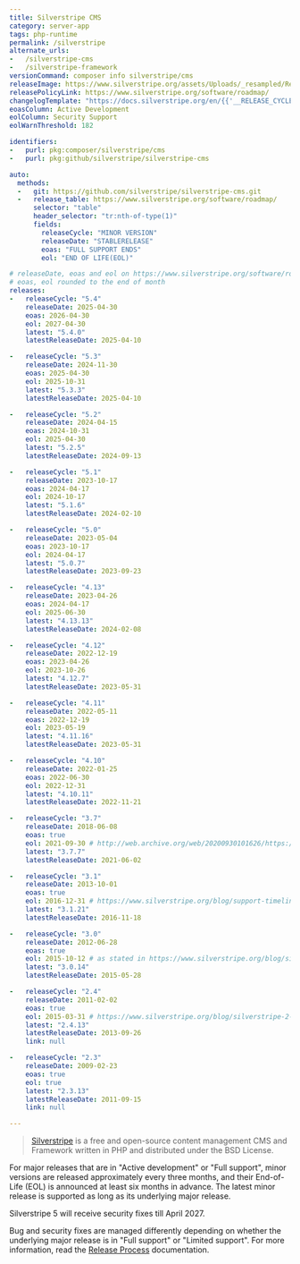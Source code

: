 ```yaml
---
title: Silverstripe CMS
category: server-app
tags: php-runtime
permalink: /silverstripe
alternate_urls:
-   /silverstripe-cms
-   /silverstripe-framework
versionCommand: composer info silverstripe/cms
releaseImage: https://www.silverstripe.org/assets/Uploads/_resampled/ResizedImageWzYwMCw0ODdd/CMS-5.1-Support-Timeline-with-provisional-release-date.png
releasePolicyLink: https://www.silverstripe.org/software/roadmap/
changelogTemplate: "https://docs.silverstripe.org/en/{{'__RELEASE_CYCLE__'|split:'.'|first}}/changelogs/__RELEASE_CYCLE__.0/"
eoasColumn: Active Development
eolColumn: Security Support
eolWarnThreshold: 182

identifiers:
-   purl: pkg:composer/silverstripe/cms
-   purl: pkg:github/silverstripe/silverstripe-cms

auto:
  methods:
  -   git: https://github.com/silverstripe/silverstripe-cms.git
  -   release_table: https://www.silverstripe.org/software/roadmap/
      selector: "table"
      header_selector: "tr:nth-of-type(1)"
      fields:
        releaseCycle: "MINOR VERSION"
        releaseDate: "STABLERELEASE"
        eoas: "FULL SUPPORT ENDS"
        eol: "END OF LIFE(EOL)"

# releaseDate, eoas and eol on https://www.silverstripe.org/software/roadmap/
# eoas, eol rounded to the end of month
releases:
-   releaseCycle: "5.4"
    releaseDate: 2025-04-30
    eoas: 2026-04-30
    eol: 2027-04-30
    latest: "5.4.0"
    latestReleaseDate: 2025-04-10

-   releaseCycle: "5.3"
    releaseDate: 2024-11-30
    eoas: 2025-04-30
    eol: 2025-10-31
    latest: "5.3.3"
    latestReleaseDate: 2025-04-10

-   releaseCycle: "5.2"
    releaseDate: 2024-04-15
    eoas: 2024-10-31
    eol: 2025-04-30
    latest: "5.2.5"
    latestReleaseDate: 2024-09-13

-   releaseCycle: "5.1"
    releaseDate: 2023-10-17
    eoas: 2024-04-17
    eol: 2024-10-17
    latest: "5.1.6"
    latestReleaseDate: 2024-02-10

-   releaseCycle: "5.0"
    releaseDate: 2023-05-04
    eoas: 2023-10-17
    eol: 2024-04-17
    latest: "5.0.7"
    latestReleaseDate: 2023-09-23

-   releaseCycle: "4.13"
    releaseDate: 2023-04-26
    eoas: 2024-04-17
    eol: 2025-06-30
    latest: "4.13.13"
    latestReleaseDate: 2024-02-08

-   releaseCycle: "4.12"
    releaseDate: 2022-12-19
    eoas: 2023-04-26
    eol: 2023-10-26
    latest: "4.12.7"
    latestReleaseDate: 2023-05-31

-   releaseCycle: "4.11"
    releaseDate: 2022-05-11
    eoas: 2022-12-19
    eol: 2023-05-19
    latest: "4.11.16"
    latestReleaseDate: 2023-05-31

-   releaseCycle: "4.10"
    releaseDate: 2022-01-25
    eoas: 2022-06-30
    eol: 2022-12-31
    latest: "4.10.11"
    latestReleaseDate: 2022-11-21

-   releaseCycle: "3.7"
    releaseDate: 2018-06-08
    eoas: true
    eol: 2021-09-30 # http://web.archive.org/web/20200930101626/https://www.silverstripe.org/software/roadmap/
    latest: "3.7.7"
    latestReleaseDate: 2021-06-02

-   releaseCycle: "3.1"
    releaseDate: 2013-10-01
    eoas: true
    eol: 2016-12-31 # https://www.silverstripe.org/blog/support-timeline-update-where-are-we-heading/
    latest: "3.1.21"
    latestReleaseDate: 2016-11-18

-   releaseCycle: "3.0"
    releaseDate: 2012-06-28
    eoas: true
    eol: 2015-10-12 # as stated in https://www.silverstripe.org/blog/silverstripe-2-4-end-of-life-announcement/, the release policy was at the time that support lasts for 2 minor versions
    latest: "3.0.14"
    latestReleaseDate: 2015-05-28

-   releaseCycle: "2.4"
    releaseDate: 2011-02-02
    eoas: true
    eol: 2015-03-31 # https://www.silverstripe.org/blog/silverstripe-2-4-end-of-life-announcement/
    latest: "2.4.13"
    latestReleaseDate: 2013-09-26
    link: null

-   releaseCycle: "2.3"
    releaseDate: 2009-02-23
    eoas: true
    eol: true
    latest: "2.3.13"
    latestReleaseDate: 2011-09-15
    link: null

---
```


> [Silverstripe](https://www.silverstripe.org/) is a free and open-source content management CMS
> and Framework written in PHP and distributed under the BSD License.

For major releases that are in "Active development" or "Full support", minor versions are released
approximately every three months, and their End-of-Life (EOL) is announced at least six months in
advance. The latest minor release is supported as long as its underlying major release.

Silverstripe 5 will receive security fixes till April 2027.

Bug and security fixes are managed differently depending on whether the underlying major release is
in "Full support" or "Limited support". For more information, read the
[Release Process](https://docs.silverstripe.org/en/5/contributing/release_process/) documentation.
